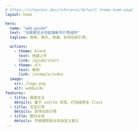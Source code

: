 ```yaml
---
# https://vitepress.dev/reference/default-theme-home-page
layout: home

hero:
  name: "web-guide"
  text: "与框架无关的前端新手引导组件"
  tagline: 简单，强大，快速。支持动态引导。

  actions:
    - theme: brand
      text: 快速上手
      link: /guide/start
    - theme: alt
      text: 案例
      link: /example/index
  image:
    src: /logo.png
    alt: webGuide
features:
  - title: 框架无关
    details: 基于 svelte 实现，打包成原生 Class
  - title: 交互引导
    details: 支持动态引导
  - title: 面向业务
    details: 可根据现有业务自定义嵌入
---
```

